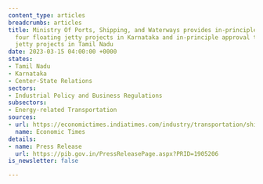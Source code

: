 ```yaml
---
content_type: articles
breadcrumbs: articles
title: Ministry Of Ports, Shipping, and Waterways provides in-principle approval to
  four floating jetty projects in Karnataka and in-principle approval to four floating
  jetty projects in Tamil Nadu
date: 2023-03-15 04:00:00 +0000
states:
- Tamil Nadu
- Karnataka
- Center-State Relations
sectors:
- Industrial Policy and Business Regulations
subsectors:
- Energy-related Transportation
sources:
- url: https://economictimes.indiatimes.com/industry/transportation/shipping-/-transport/centre-sanctions-eight-floating-jetty-projects-in-karnataka-tamil-nadu/articleshow/98514525.cms
  name: Economic Times
details:
- name: Press Release
  url: https://pib.gov.in/PressReleasePage.aspx?PRID=1905206
is_newsletter: false

---
```

